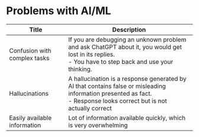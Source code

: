 # Problems with AI/ML

| Title                        | Description                                                                                                                                                             |
|------------------------------|-------------------------------------------------------------------------------------------------------------------------------------------------------------------------|
| Confusion with complex tasks | If you are debugging an unknown problem and ask ChatGPT about it, you would get lost in its replies.<br/>- You have to step back and use your thinking.                 |
| Hallucinations               | A hallucination is a response generated by AI that contains false or misleading information presented as fact.<br/>- Response looks correct but is not actually correct |
| Easily available information | Lot of information available quickly, which is very overwhelming                                                                                                        |